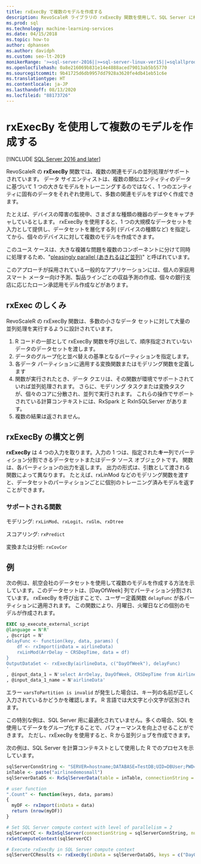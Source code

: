 ```yaml
---
title: rxExecBy で複数のモデルを作成する
description: RevoScaleR ライブラリの rxExecBy 関数を使用して、SQL Server に格納されているマシン データに対して複数のミニモデルを構築します。
ms.prod: sql
ms.technology: machine-learning-services
ms.date: 04/15/2018
ms.topic: how-to
author: dphansen
ms.author: davidph
ms.custom: seo-lt-2019
monikerRange: '>=sql-server-2016||>=sql-server-linux-ver15||=sqlallproducts-allversions'
ms.openlocfilehash: 0a8e216069b831e14e4888aced79013ab5b55770
ms.sourcegitcommit: 9b41725d6db9957dd7928a3620fe4db41eb51c6e
ms.translationtype: HT
ms.contentlocale: ja-JP
ms.lasthandoff: 08/13/2020
ms.locfileid: "88173726"
---
```

# <a name="creating-multiple-models-using-rxexecby"></a>rxExecBy を使用して複数のモデルを作成する
[!INCLUDE [SQL Server 2016 and later](../../includes/applies-to-version/sqlserver2016.md)]

RevoScaleR の **rxExecBy** 関数では、複数の関連モデルの並列処理がサポートされています。 データ サイエンティストは、複数の類似エンティティのデータに基づいて 1 つの大きなモデルをトレーニングするのではなく、1 つのエンティティに固有のデータをそれぞれ使用して、多数の関連モデルをすばやく作成できます。 

たとえば、デバイスの障害の監視中、さまざまな種類の機器のデータをキャプチャしているとします。 rxExecBy を使用すると、1 つの大規模なデータセットを入力として提供し、データセットを層化する列 (デバイスの種類など) を指定してから、個々のデバイスに対して複数のモデルを作成できます。

このユース ケースは、大きな複雑な問題を複数のコンポーネントに分けて同時に処理するため、"[pleasingly parallel (あきれるほど並列)](https://en.wikipedia.org/wiki/Embarrassingly_parallel)" と呼ばれています。

このアプローチが採用されている一般的なアプリケーションには、個人の家庭用スマート メーター向け予測、製品ラインごとの収益予測の作成、個々の銀行支店に応じたローン承認用モデル作成などがあります。

## <a name="how-rxexec-works"></a>rxExec のしくみ

RevoScaleR の rxExecBy 関数は、多数の小さなデータ セットに対して大量の並列処理を実行するように設計されています。

1. R コードの一部として rxExecBy 関数を呼び出して、順序指定されていないデータのデータセットを渡します。
2. データのグループ化と並べ替えの基準となるパーティションを指定します。
3. 各データ パーティションに適用する変換関数またはモデリング関数を定義します
4. 関数が実行されたとき、データ クエリは、その関数が環境でサポートされていれば並列処理されます。 さらに、モデリング タスクまたは変換タスクが、個々のコアに分散され、並列で実行されます。 これらの操作でサポートされている計算コンテキストには、RxSpark と RxInSQLServer があります。
5. 複数の結果は返されません。

## <a name="rxexecby-syntax-and-examples"></a>rxExecBy の構文と例

**rxExecBy** は 4 つの入力を取ります。入力の 1 つは、指定された**キー**列でパーティション分割できるデータセットまたはデータ ソース オブジェクトです。 関数は、各パーティションの出力を返します。 出力の形式は、引数として渡される関数によって異なります。 たとえば、rxLinMod などのモデリング関数を渡すと、データセットのパーティションごとに個別のトレーニング済みモデルを返すことができます。

### <a name="supported-functions"></a>サポートされる関数

モデリング: `rxLinMod`、`rxLogit`、`rxGlm`、`rxDtree`

スコアリング: `rxPredict`

変換または分析: `rxCovCor`

## <a name="example"></a>例

次の例は、航空会社のデータセットを使用して複数のモデルを作成する方法を示しています。このデータセットは、[DayOfWeek] 列でパーティション分割されています。 rxExecBy を呼び出すことで、ユーザー定義関数 `delayFunc` が各パーティションに適用されます。 この関数により、月曜日、火曜日などの個別のモデルが作成されます。

```sql
EXEC sp_execute_external_script
@language = N'R'
, @script = N'
delayFunc <- function(key, data, params) { 
    df <- rxImport(inData = airlineData) 
    rxLinMod(ArrDelay ~ CRSDepTime, data = df) 
} 
OutputDataSet <- rxExecBy(airlineData, c("DayOfWeek"), delayFunc)
'
, @input_data_1 = N'select ArrDelay, DayOfWeek, CRSDepTime from AirlineDemoSmall]'
, @input_data_1_name = N'airlineData'

```

エラー `varsToPartition is invalid` が発生した場合は、キー列の名前が正しく入力されているかどうかを確認します。 R 言語では大文字と小文字が区別されます。

この特別な例は、SQL Server 用に最適化されていません。多くの場合、SQL を使用してデータをグループ化することで、パフォーマンスを向上させることができます。 ただし、rxExecBy を使用すると、R から並列ジョブを作成できます。

次の例は、SQL Server を計算コンテキストとして使用した R でのプロセスを示しています。

```R
sqlServerConnString <- "SERVER=hostname;DATABASE=TestDB;UID=DBUser;PWD=Password;"
inTable <- paste("airlinedemosmall")
sqlServerDataDS <- RxSqlServerData(table = inTable, connectionString = sqlServerConnString)

# user function
".Count" <- function(keys, data, params)
{
  myDF <- rxImport(inData = data)
  return (nrow(myDF))
}

# Set SQL Server compute context with level of parallelism = 2
sqlServerCC <- RxInSqlServer(connectionString = sqlServerConnString, numTasks = 4)
rxSetComputeContext(sqlServerCC)

# Execute rxExecBy in SQL Server compute context
sqlServerCCResults <- rxExecBy(inData = sqlServerDataDS, keys = c("DayOfWeek"), func = .Count)
```


